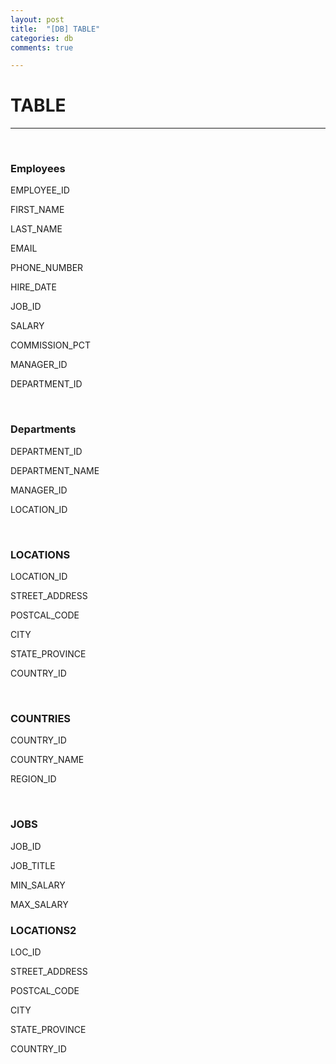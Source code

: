 ```yaml
---
layout: post
title:  "[DB] TABLE"
categories: db
comments: true

---
```


# TABLE

------

<br/>

### Employees

EMPLOYEE_ID

FIRST_NAME

LAST_NAME

EMAIL

PHONE_NUMBER

HIRE_DATE

JOB_ID

SALARY

COMMISSION_PCT

MANAGER_ID

DEPARTMENT_ID

<br/>

### Departments

DEPARTMENT_ID

DEPARTMENT_NAME

MANAGER_ID

LOCATION_ID

<BR/>

### LOCATIONS

LOCATION_ID

STREET_ADDRESS

POSTCAL_CODE

CITY

STATE_PROVINCE

COUNTRY_ID

<br/>

### COUNTRIES

COUNTRY_ID

COUNTRY_NAME

REGION_ID

<BR/>

### JOBS

JOB_ID

JOB_TITLE

MIN_SALARY

MAX_SALARY
<BR/>

### LOCATIONS2

LOC_ID

STREET_ADDRESS

POSTCAL_CODE

CITY

STATE_PROVINCE

COUNTRY_ID



